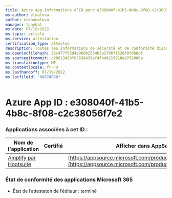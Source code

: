 ```yaml
---
title: Azure App informations d’ID pour e308040f-41b5-4b8c-8f08-c2c38056f7e2
ms.author: elmalova
author: elenamalova
manager: tonybal
ms.date: 07/19/2022
ms.topic: article
ms.service: attestation
certification_type: attested
description: Toutes les informations de sécurité et de conformité disponibles pour e308040f-41b5-4b8c-8f08-c2c38056f7e2.
ms.openlocfilehash: 28c477f52d4e960b2534b3a276b71528f0fd66df
ms.sourcegitcommit: c98623463f83636439af4fb49219918e87f2086a
ms.translationtype: MT
ms.contentlocale: fr-FR
ms.lasthandoff: 07/19/2022
ms.locfileid: "66874580"
---
```

# <a name="azure-app-id-e308040f-41b5-4b8c-8f08-c2c38056f7e2"></a>Azure App ID : e308040f-41b5-4b8c-8f08-c2c38056f7e2


### <a name="apps-associated-with-this-id"></a>Applications associées à cet ID :
| **Nom de l'application** | **Certifié** | **Afficher dans AppSource** |
|--------------|---------------|-----------------------|
| [Amplify par Hootsuite](../forward/WA200003153.md) |  | [https://appsource.microsoft.com/product/office/WA200003153](https://appsource.microsoft.com/product/office/WA200003153) |

### <a name="microsoft-365-app-compliance-status"></a>État de conformité des applications Microsoft 365
- État de l’attestaton de l’éditeur : terminé
